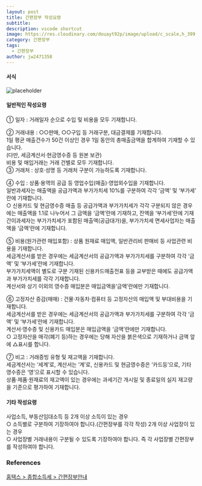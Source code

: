 ```yaml
---
layout: post
title: 간편장부 작성요령
subtitle: 
description: vscode shortcut
image: https://res.cloudinary.com/douayt92p/image/upload/c_scale,h_399,q_auto,w_760/v1591001871/me/%EC%A2%85%ED%95%A9%EC%86%8C%EB%93%9D%EC%84%B8_%EC%8B%A0%EA%B3%A0_cswtdw.jpg
category: 간편장부
tags:
  - 간편장부
author: jw2471358
---
```


#### 서식
![placeholder](https://res.cloudinary.com/douayt92p/image/upload/v1591001871/me/simple_jangbu_epxv7x.jpg "간편장부 서식 샘플")

#### 일반적인 작성요령
① 일자 : 거래일자 순으로 수입 및 비용을 모두 기재합니다.

② 거래내용 : ○○판매, ○○구입 등 거래구분, 대금결제를 기재합니다.  
1일 평균 매출건수가 50건 이상인 경우 1일 동안의 총매출금액을 합계하여 기재할 수 있습니다.  
(다만, 세금계산서·현금영수증 등 원본 보관)  
비용 및 매입거래는 거래 건별로 모두 기재합니다.  
③ 거래처 : 상호·성명 등 거래처 구분이 가능하도록 기재합니다.

④ 수입 : 상품·용역의 공급 등 영업수입(매출)·영업외수입을 기재합니다.  
일반과세자는 매출액을 공급가액과 부가가치세 10%를 구분하여 각각 ‘금액’ 및 ‘부가세’ 란에 기재합니다.  
○ 신용카드 및 현금영수증 매출 등 공급가액과 부가가치세가 각각 구분되지 않은 경우에는 매출액을 1.1로 나누어서 그 금액을 ‘금액’란에 기재하고, 잔액을 ‘부가세’란에 기재
간이과세자는 부가가치세가 포함된 매출액(공급대가)을, 부가가치세 면세사업자는 매출액을 ‘금액’란에 기재합니다.

⑤ 비용(원가관련 매입포함) : 상품 원재료 매입액, 일반관리비 판매비 등 사업관련 비용을 기재합니다.  
세금계산서를 받은 경우에는 세금계산서의 공급가액과 부가가치세를 구분하여 각각 ‘금액’ 및 ‘부가세’란에 기재합니다.  
부가가치세액이 별도로 구분 기재된 신용카드매출전표 등을 교부받은 때에도 공급가액과 부가가치세를 각각 기재합니다.  
계산서와 상기 이외의 영수증 매입분은 매입금액을‘금액’란에만 기재합니다.  

⑥ 고정자산 증감(매매) : 건물·자동차·컴퓨터 등 고정자산의 매입액 및 부대비용을 기재합니다.  
세금계산서를 받은 경우에는 세금계산서의 공급가액과 부가가치세를 구분하여 각각 ‘금액’ 및 ‘부가세’란에 기재합니다.  
계산서·영수증 및 신용카드 매입분은 매입금액을 ‘금액’란에만 기재합니다.  
○ 고정자산을 매각(폐기 등)하는 경우에는 당해 자산을 붉은색으로 기재하거나 금액 앞에 △표시를 합니다.

⑦ 비고 : 거래증빙 유형 및 재고액을 기재합니다.  
세금계산서는 ‘세계’로, 계산서는 ‘계’로, 신용카드 및 현금영수증은 ‘카드등’으로, 기타 영수증은 ‘영’으로 표시할 수 있습니다.  
상품·제품·원재료의 재고액이 있는 경우에는 과세기간 개시일 및 종료일의 실지 재고량을 기준으로 평가하여 기재합니다.  

#### 기타 작성요령  
사업소득, 부동산임대소득 등 2개 이상 소득이 있는 경우  
○ 소득별로 구분하여 기장하여야 합니다.(간편장부를 각각 작성)
2개 이상 사업장이 있는 경우  
○ 사업장별 거래내용이 구분될 수 있도록 기장하여야 합니다. 즉 각 사업장별 간편장부를 작성하여야 합니다.


### References
[홈택스 > 종합소득세 > 간편장부안내](https://www.nts.go.kr/support/support_01.asp?cinfo_key=MINF8620100726114213&flag=01)